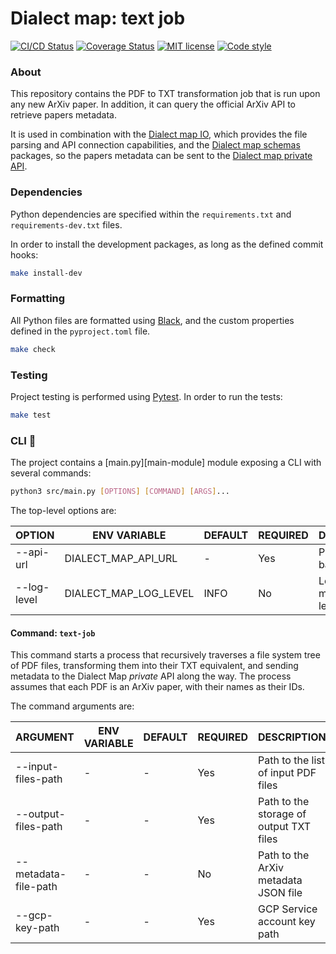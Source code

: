 # Dialect map: text job

[![CI/CD Status][ci-status-badge]][ci-status-link]
[![Coverage Status][cov-status-badge]][cov-status-link]
[![MIT license][mit-license-badge]][mit-license-link]
[![Code style][code-style-badge]][code-style-link]


### About
This repository contains the PDF to TXT transformation job that is run upon any new ArXiv paper.
In addition, it can query the official ArXiv API to retrieve papers metadata.

It is used in combination with the [Dialect map IO][dialect-map-io], which provides the file parsing
and API connection capabilities, and the [Dialect map schemas][dialect-map-schemas] packages,
so the papers metadata can be sent to the [Dialect map private API][dialect-map-api].


### Dependencies
Python dependencies are specified within the `requirements.txt` and `requirements-dev.txt` files.

In order to install the development packages, as long as the defined commit hooks:
```sh
make install-dev
```


### Formatting
All Python files are formatted using [Black][web-black], and the custom properties defined
in the `pyproject.toml` file.
```sh
make check
```


### Testing
Project testing is performed using [Pytest][web-pytest]. In order to run the tests:
```sh
make test
```


### CLI 🚀
The project contains a [main.py][main-module] module exposing a CLI with several commands:
```sh
python3 src/main.py [OPTIONS] [COMMAND] [ARGS]...
```

The top-level options are:

| OPTION         | ENV VARIABLE           | DEFAULT          | REQUIRED | DESCRIPTION                              |
|----------------|------------------------|------------------|----------|------------------------------------------|
| --api-url      | DIALECT_MAP_API_URL    | -                | Yes      | Private API base URL                     |
| --log-level    | DIALECT_MAP_LOG_LEVEL  | INFO             | No       | Log messages level                       |


#### Command: `text-job`
This command starts a process that recursively traverses a file system tree of PDF files,
transforming them into their TXT equivalent, and sending metadata to the Dialect Map _private_ API along the way.
The process assumes that each PDF is an ArXiv paper, with their names as their IDs.

The command arguments are:

| ARGUMENT             | ENV VARIABLE     | DEFAULT          | REQUIRED | DESCRIPTION                              |
|----------------------|------------------|------------------|----------|------------------------------------------|
| --input-files-path   | -                | -                | Yes      | Path to the list of input PDF files      |
| --output-files-path  | -                | -                | Yes      | Path to the storage of output TXT files  |
| --metadata-file-path | -                | -                | No       | Path to the ArXiv metadata JSON file     |
| --gcp-key-path       | -                | -                | Yes      | GCP Service account key path             |


[ci-status-badge]: https://github.com/dialect-map/dialect-map-job-text/actions/workflows/ci.yml/badge.svg?branch=main
[ci-status-link]: https://github.com/dialect-map/dialect-map-job-text/actions/workflows/ci.yml?query=branch%3Amain
[code-style-badge]: https://img.shields.io/badge/code%20style-black-000000.svg
[code-style-link]: https://github.com/psf/black
[cov-status-badge]: https://codecov.io/gh/dialect-map/dialect-map-job-text/branch/main/graph/badge.svg
[cov-status-link]: https://codecov.io/gh/dialect-map/dialect-map-job-text
[mit-license-badge]: https://img.shields.io/badge/License-MIT-blue.svg
[mit-license-link]: https://github.com/dialect-map/dialect-map-job-text/blob/main/LICENSE

[dialect-map-api]: https://github.com/dialect-map/dialect-map-private-api
[dialect-map-io]: https://github.com/dialect-map/dialect-map-io
[dialect-map-schemas]: https://github.com/dialect-map/dialect-map-schemas
[web-black]: https://black.readthedocs.io/en/stable/
[web-pytest]: https://docs.pytest.org/en/latest/#
